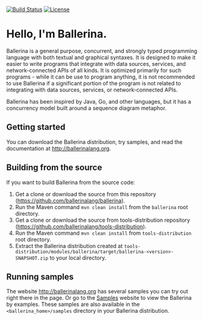 [![Build Status](https://wso2.org/jenkins/buildStatus/icon?job=ballerinalang/ballerina)](https://wso2.org/jenkins/job/ballerinalang/job/ballerina/)
[![License](https://img.shields.io/badge/License-Apache%202.0-blue.svg)](https://opensource.org/licenses/Apache-2.0)


# Hello, I'm Ballerina.

Ballerina is a general purpose, concurrent, and strongly typed programming language with both textual and graphical syntaxes. It is designed to make it easier to write programs that integrate with data sources, services, and network-connected APIs of all kinds. It is optimized primarily for such programs - while it can be use to program anything, it is not recommended to use Ballerina if a significant portion of the program is not related to integrating with data sources, services, or network-connected APIs.

Ballerina has been inspired by Java, Go, and other languages, but it has a concurrency model built around a sequence diagram metaphor.

## Getting started

You can download the Ballerina distribution, try samples, and read the documentation at http://ballerinalang.org.

## Building from the source

If you want to build Ballerina from the source code:

1. Get a clone or download the source from this repository (https://github.com/ballerinalang/ballerina).
1. Run the Maven command ``mvn clean install`` from the ``ballerina`` root directory.
1. Get a clone or download the source from tools-distribution repository (https://github.com/ballerinalang/tools-distribution).
1. Run the Maven command ``mvn clean install`` from ``tools-distribution`` root directory.
1. Extract the Ballerina distribution created at `tools-distribution/modules/ballerina/target/ballerina-<version>-SNAPSHOT.zip` to your local directory.

## Running samples

The website http://ballerinalang.org has several samples you can try out right there in the page. Or go to the [Samples](https://ballerinalang.org/docs/by-example/) website to view the Ballerina by examples. These samples are also available in the `<ballerina_home>/samples` directory in your Ballerina distribution. 
